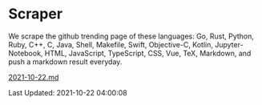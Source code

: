 # Scraper

We scrape the github trending page of these languages: Go, Rust, Python, Ruby, C++, C, Java, Shell, Makefile, Swift, Objective-C, Kotlin, Jupyter-Notebook, HTML, JavaScript, TypeScript, CSS, Vue, TeX, Markdown, and push a markdown result everyday.

[2021-10-22.md](https://github.com/yangwenmai/github-trending-backup/blob/master/2021-10-22.md)

Last Updated: 2021-10-22 04:00:08